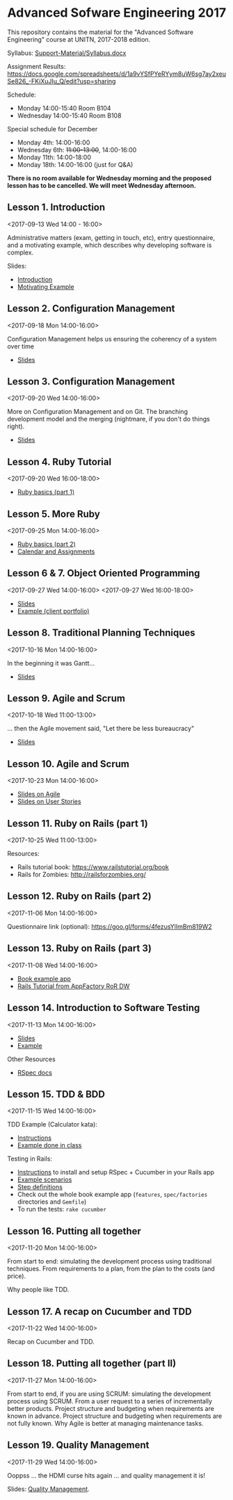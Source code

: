 # Advanced Sofware Engineering 2017

This repository contains the material for the "Advanced Software
Engineering" course at UNITN, 2017-2018 edition.

Syllabus: [Support-Material/Syllabus.docx](Support-Material/Syllabus.docx)

Assignment Results: https://docs.google.com/spreadsheets/d/1a9vYSfPYeRYym8uW6sg7ay2xeuSe826_-FKiXuJIu_Q/edit?usp=sharing

Schedule:

  - Monday 14:00-15:40 Room B104
  - Wednesday 14:00-15:40 Room B108
  
Special schedule for December

  - Monday 4th: 14:00-16:00
  - Wednesday 6th: ~~11:00-13:00~~, 14:00-16:00
  - Monday 11th: 14:00-18:00
  - Monday 18th: 14:00-16:00 (just for Q&A)
  
**There is no room available for Wednesday morning and the proposed lesson has 
to be cancelled.  We will meet Wednesday afternoon.**
  
## Lesson 1. Introduction

  <2017-09-13 Wed 14:00 - 16:00>

  Administrative matters (exam, getting in touch, etc), entry
  questionnaire, and a motivating example, which describes why
  developing software is complex.

  Slides:

  - [Introduction](Slides/01-Introduction-2017.odp)
  - [Motivating Example](Slides/02-MotivatingExample.odp)

## Lesson 2. Configuration Management

  <2017-09-18 Mon 14:00-16:00>

  Configuration Management helps us ensuring the coherency of a system
  over time

  - [Slides](Slides/03-ConfigurationManagement.odp)

## Lesson 3. Configuration Management

  <2017-09-20 Wed 14:00-16:00>

  More on Configuration Management and on Git.  The branching
  development model and the merging (nightmare, if you don't do things
  right).

  - [Slides](Slides/04-Git.odp)

## Lesson 4. Ruby Tutorial

  <2017-09-20 Wed 16:00-18:00>

  - [Ruby basics (part 1)](Tutorials/01_ruby_basics_1.md)

## Lesson 5. More Ruby

  <2017-09-25 Mon 14:00-16:00>

  - [Ruby basics (part 2)](Tutorials/01_ruby_basics_2.md)
  - [Calendar and Assignments](Teams/assignment.org)

## Lesson 6 & 7. Object Oriented Programming

  <2017-09-27 Wed 14:00-16:00>
  <2017-09-27 Wed 16:00-18:00>

  - [Slides](Slides/05-StructuredProgramming.odp)
  - [Example (client portfolio)](Examples/client_portfolio)

## Lesson 8. Traditional Planning Techniques

  <2017-10-16 Mon 14:00-16:00>

  In the beginning it was Gantt...

  - [Slides](Slides/06-TraditionalPlanning.odp)

## Lesson 9. Agile and Scrum

  <2017-10-18 Wed 11:00-13:00>

  ... then the Agile movement said, "Let there be less bureaucracy"

  - [Slides](Slides/07-AgileAndScrum.odp)

## Lesson 10. Agile and Scrum

  <2017-10-23 Mon 14:00-16:00>

  - [Slides on Agile](Slides/07-AgileAndScrum.odp)
  - [Slides on User Stories](Slides/08-UserStories.odp)

## Lesson 11. Ruby on Rails (part 1)

  <2017-10-25 Wed 11:00-13:00>

  Resources:
  - Rails tutorial book: https://www.railstutorial.org/book
  - Rails for Zombies: http://railsforzombies.org/

## Lesson 12. Ruby on Rails (part 2)

  <2017-11-06 Mon 14:00-16:00>

  Questionnaire link (optional): https://goo.gl/forms/4fezusYlImBm819W2

## Lesson 13. Ruby on Rails (part 3)

  <2017-11-08 Wed 14:00-16:00>

  - [Book example app](Examples/book_example_app)
  - [Rails Tutorial from AppFactory RoR DW](https://ict4g.github.io/appfactory-ror-dw/guides/incident-reporter_pt1.html)

## Lesson 14. Introduction to Software Testing

  <2017-11-13 Mon 14:00-16:00>

  - [Slides](Slides/09-Testing.pdf)
  - [Example](Examples/testing)

  Other Resources

  - [RSpec docs](https://relishapp.com/rspec)

## Lesson 15. TDD & BDD

  <2017-11-15 Wed 14:00-16:00>

  TDD Example (Calculator kata):
  - [Instructions](Tutorials/02_ruby-tdd.md)
  - [Example done in class](Examples/testing/calculator)

  Testing in Rails:
  - [Instructions](Tutorials/02_testing-rails.md) to install and setup RSpec + Cucumber in your Rails app
  - [Example scenarios](Examples/book_example_app/features/create_a_book.feature)
  - [Step definitions](Examples/book_example_app/features/stestep_definitions)
  - Check out the whole book example app (`features`, `spec/factories` directories and `Gemfile`)
  - To run the tests: `rake cucumber`

## Lesson 16. Putting all together

<2017-11-20 Mon 14:00-16:00>
    
From start to end: simulating the development process using
traditional techniques.  From requirements to a plan, from the plan
to the costs (and price).
    
Why people like TDD.

## Lesson 17. A recap on Cucumber and TDD

<2017-11-22 Wed 14:00-16:00>

Recap on Cucumber and TDD.

## Lesson 18. Putting all together (part II)

<2017-11-27 Mon 14:00-16:00>

From start to end, if you are using SCRUM: simulating the development
process using SCRUM.  From a user request to a series of incrementally
better products.  Project structure and budgeting when requirements
are known in advance.  Project structure and budgeting when
requirements are not fully known.  Why Agile is better at managing
maintenance tasks.

## Lesson 19. Quality Management

<2017-11-29 Wed 14:00-16:00>

Ooppss ... the HDMI curse hits again ... and quality management it is!

Slides: [Quality Management](http://spmbook.com/downloads/slides/pdf/C04.03-QualityManagement.key.pdf).

